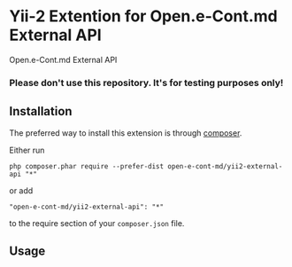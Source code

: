 Yii-2 Extention for Open.e-Cont.md External API
===============================================
Open.e-Cont.md External API

### Please don't use this repository. It's for testing purposes only!


Installation
------------

The preferred way to install this extension is through [composer](https://getcomposer.org/download/).

Either run

```
php composer.phar require --prefer-dist open-e-cont-md/yii2-external-api "*"
```

or add

```
"open-e-cont-md/yii2-external-api": "*"
```

to the require section of your `composer.json` file.


Usage
-----
